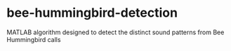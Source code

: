 # bee-hummingbird-detection
MATLAB algorithm designed to detect the distinct sound patterns from Bee Hummingbird calls
